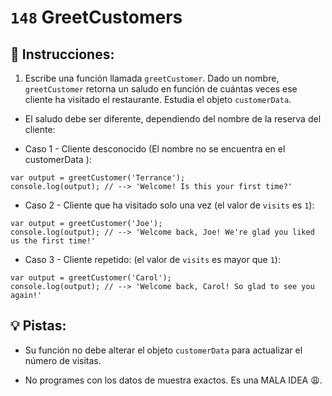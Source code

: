 # `148` GreetCustomers

## 📝 Instrucciones:

1. Escribe una función llamada `greetCustomer`. Dado un nombre, `greetCustomer` retorna un saludo en función de cuántas veces ese cliente ha visitado el restaurante. Estudia el objeto `customerData`. 

- El saludo debe ser diferente, dependiendo del nombre de la reserva del cliente:

+ Caso 1 - Cliente desconocido (El nombre no se encuentra en el customerData ):

```Js
var output = greetCustomer('Terrance');
console.log(output); // --> 'Welcome! Is this your first time?'
```

+ Caso 2 - Cliente que ha visitado solo una vez (el valor de `visits` es `1`):

```Js
var output = greetCustomer('Joe');
console.log(output); // --> 'Welcome back, Joe! We're glad you liked us the first time!'
```

+ Caso 3 - Cliente repetido: (el valor de `visits` es mayor que `1`):

```Js
var output = greetCustomer('Carol');
console.log(output); // --> 'Welcome back, Carol! So glad to see you again!'
```

## 💡 Pistas:

+ Su función no debe alterar el objeto `customerData` para actualizar el número de visitas.

+ No programes con los datos de muestra exactos. Es una MALA IDEA 😩.
